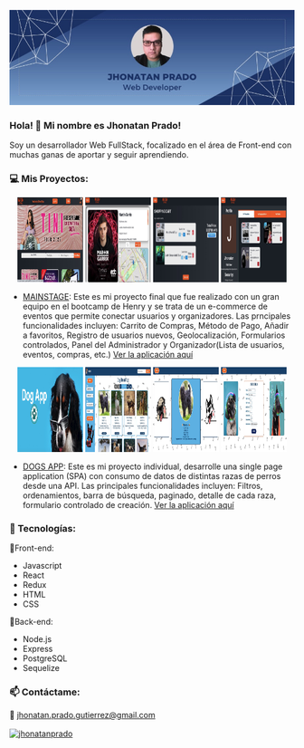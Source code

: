 
![Imagen Banner](src/banner.jpeg)
### Hola! 👋 Mi nombre es Jhonatan Prado!

Soy un desarrollador Web FullStack, focalizado en el área de Front-end con muchas ganas de aportar y seguir aprendiendo. 

### 💻 Mis Proyectos:

<p align="center">
  <img width='23%' height='150px' src='https://raw.githubusercontent.com/JhonatanPG02/JhonatanPG02/main/src/main1.jpeg' alt='photo' />

  <img width='23%' height='150px' src='https://raw.githubusercontent.com/JhonatanPG02/JhonatanPG02/main/src/main2.jpeg' alt='photo' />

  <img width='23%' height='150px' src='https://raw.githubusercontent.com/JhonatanPG02/JhonatanPG02/main/src/main3.jpeg' alt='photo' />

  <img width='23%' height='150px' src='https://raw.githubusercontent.com/JhonatanPG02/JhonatanPG02/main/src/main4.jpeg' alt='photo' />
</p>

- [MAINSTAGE](https://github.com/Hecatonquir/Final_Project_18-07-2022):
Este es mi proyecto final que fue realizado con un gran equipo en el bootcamp de Henry y se trata de un e-commerce de eventos que permite conectar usuarios y organizadores.  Las prncipales funcionalidades incluyen: Carrito de Compras, Método de Pago, Añadir a favoritos, Registro de usuarios nuevos, Geolocalización, Formularios controlados, Panel del Administrador y Organizador(Lista de usuarios, eventos, compras, etc.)
[Ver la aplicación aquí](https://mainstage.vercel.app/)


<p align="center">
  <img width='23%' height='150px' src='https://raw.githubusercontent.com/JhonatanPG02/JhonatanPG02/main/src/dog1.jpeg' alt='photo' />

  <img width='23%' height='150px' src='https://raw.githubusercontent.com/JhonatanPG02/JhonatanPG02/main/src/dog2.jpeg' alt='photo' />

  <img width='23%' height='150px' src='https://raw.githubusercontent.com/JhonatanPG02/JhonatanPG02/main/src/dog3.jpeg' alt='photo' />

  <img width='23%' height='150px' src='https://raw.githubusercontent.com/JhonatanPG02/JhonatanPG02/main/src/dog4.jpeg' alt='photo' />
</p>

- [DOGS APP](https://github.com/JhonatanPG02/PI-Dogs):
Este es mi proyecto individual, desarrolle una single page application (SPA) con consumo de datos de distintas razas de perros desde una API. Las principales funcionalidades incluyen: Filtros, ordenamientos, barra de búsqueda, paginado, detalle de cada raza, formulario controlado de creación.
[Ver la aplicación aquí](https://pi-dogs-teal.vercel.app/)


### 🔧 Tecnologías:
🔹Front-end:
- Javascript
- React
- Redux
- HTML
- CSS

🔸Back-end:
- Node.js
- Express
- PostgreSQL
- Sequelize

### 📫 Contáctame:
📧 jhonatan.prado.gutierrez@gmail.com
<p align="left">
<a href="https://www.linkedin.com/in/jhonatan-prado-fullstack/" target='_blank'> <img align="center" src="https://raw.githubusercontent.com/rahuldkjain/github-profile-readme-generator/master/src/images/icons/Social/linked-in-alt.svg" alt="jhonatanprado" height="30" width="40" /></a>
</p>


<!--
**JhonatanPG02/JhonatanPG02** is a ✨ _special_ ✨ repository because its `README.md` (this file) appears on your GitHub profile.

Here are some ideas to get you started:

- 🔭 I’m currently working on ...
- 🌱 I’m currently learning ...
- 👯 I’m looking to collaborate on ...
- 🤔 I’m looking for help with ...
- 💬 Ask me about ...
- 📫 How to reach me: ...
- 😄 Pronouns: ...
- ⚡ Fun fact: ...
-->
